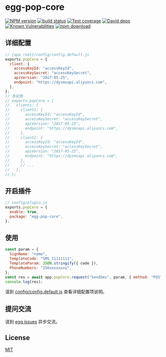 # egg-pop-core

[![NPM version][npm-image]][npm-url]
[![build status][travis-image]][travis-url]
[![Test coverage][codecov-image]][codecov-url]
[![David deps][david-image]][david-url]
[![Known Vulnerabilities][snyk-image]][snyk-url]
[![npm download][download-image]][download-url]

[npm-image]: https://img.shields.io/npm/v/egg-pop-core.svg?style=flat-square
[npm-url]: https://npmjs.org/package/egg-pop-core
[travis-image]: https://img.shields.io/travis/eggjs/egg-pop-core.svg?style=flat-square
[travis-url]: https://travis-ci.org/eggjs/egg-pop-core
[codecov-image]: https://img.shields.io/codecov/c/github/eggjs/egg-pop-core.svg?style=flat-square
[codecov-url]: https://codecov.io/github/eggjs/egg-pop-core?branch=master
[david-image]: https://img.shields.io/david/eggjs/egg-pop-core.svg?style=flat-square
[david-url]: https://david-dm.org/eggjs/egg-pop-core
[snyk-image]: https://snyk.io/test/npm/egg-pop-core/badge.svg?style=flat-square
[snyk-url]: https://snyk.io/test/npm/egg-pop-core
[download-image]: https://img.shields.io/npm/dm/egg-pop-core.svg?style=flat-square
[download-url]: https://npmjs.org/package/egg-pop-core

<!--
Description here.
-->

## 详细配置

```js
// {app_root}/config/config.default.js
exports.popCore = {
  client: {
    accessKeyId: "accessKeyId",
    accessKeySecret: "accessKeySecret",
    apiVersion: "2017-05-25",
    endpoint: "https://dysmsapi.aliyuncs.com",
  },
};
// 多实例
// exports.popCore = {
//   clients: {
//     client1: {
//       accessKeyId: "accessKeyId",
//       accessKeySecret: "accessKeySecret",
//       apiVersion: "2017-05-25",
//       endpoint: "https://dysmsapi.aliyuncs.com",
//     },
//     client2: {
//       accessKeyId: "accessKeyId",
//       accessKeySecret: "accessKeySecret",
//       apiVersion: "2017-05-25",
//       endpoint: "https://dysmsapi.aliyuncs.com",
//     },
//     // ...
//   },
// };
```

## 开启插件

```js
// config/plugin.js
exports.popCore = {
  enable: true,
  package: "egg-pop-core",
};
```

## 使用

```js
const param = {
  SignName: "name",
  TemplateCode: "SMS_11111111",
  TemplateParam: JSON.stringify({ code }),
  PhoneNumbers: "156xxxxxxxx",
};
const res = await app.popCore.request("SendSms", param, { method: "POST" });
console.log(res);
```

请到 [config/config.default.js](config/config.default.js) 查看详细配置项说明。

## 提问交流

请到 [egg issues](https://github.com/eggjs/egg/issues) 异步交流。

## License

[MIT](LICENSE)
